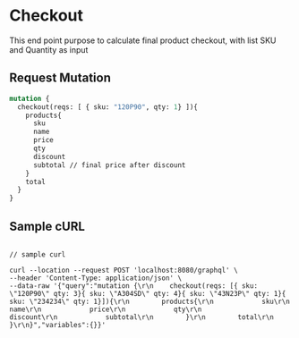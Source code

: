 # Checkout

This end point purpose to calculate final product checkout, with list SKU and Quantity as input

## Request Mutation

```graphql
mutation {
  checkout(reqs: [ { sku: "120P90", qty: 1} ]){
    products{
      sku
      name
      price
      qty
      discount
      subtotal // final price after discount
    }
    total
  }
}
```

## Sample cURL

```curl

// sample curl

curl --location --request POST 'localhost:8080/graphql' \
--header 'Content-Type: application/json' \
--data-raw '{"query":"mutation {\r\n    checkout(reqs: [{ sku: \"120P90\" qty: 3}{ sku: \"A304SD\" qty: 4}{ sku: \"43N23P\" qty: 1}{ sku: \"234234\" qty: 1}]){\r\n        products{\r\n            sku\r\n            name\r\n            price\r\n            qty\r\n            discount\r\n            subtotal\r\n        }\r\n        total\r\n    }\r\n}","variables":{}}'

```
